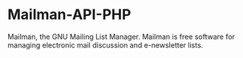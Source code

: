 # Mailman-API-PHP
Mailman, the GNU Mailing List Manager. Mailman is free software for managing electronic mail discussion and e-newsletter lists.
